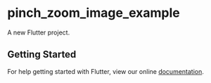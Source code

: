 # pinch_zoom_image_example

A new Flutter project.

## Getting Started

For help getting started with Flutter, view our online
[documentation](https://flutter.io/).
